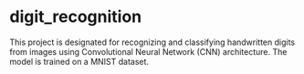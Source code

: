 # digit_recognition
This project is designated for recognizing and classifying handwritten digits from images using Convolutional Neural Network (CNN) architecture. The model is trained on a MNIST dataset.
